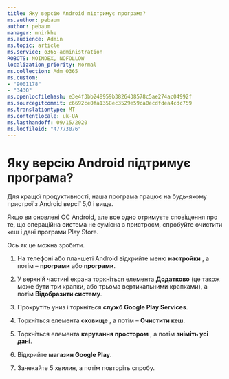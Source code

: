 ```yaml
---
title: Яку версію Android підтримує програма?
ms.author: pebaum
author: pebaum
manager: mnirkhe
ms.audience: Admin
ms.topic: article
ms.service: o365-administration
ROBOTS: NOINDEX, NOFOLLOW
localization_priority: Normal
ms.collection: Adm_O365
ms.custom:
- "9001178"
- "3430"
ms.openlocfilehash: e3e4f3bb248959b3826438578c5ae274ac04992f
ms.sourcegitcommit: c6692ce0fa1358ec3529e59ca0ecdfdea4cdc759
ms.translationtype: MT
ms.contentlocale: uk-UA
ms.lasthandoff: 09/15/2020
ms.locfileid: "47773076"
---
```

# <a name="what-version-of-android-does-your-app-support"></a>Яку версію Android підтримує програма?

Для кращої продуктивності, наша програма працює на будь-якому пристрої з Android версії 5,0 і вище.

Якщо ви оновленi ОС Android, але все одно отримуєте сповіщення про те, що операційна система не сумісна з пристроєм, спробуйте очистити кеш і дані програми Play Store.

Ось як це можна зробити. 

1. На телефоні або планшеті Android відкрийте меню **настройки** , а потім – **програми** або **програми**.

2. У верхній частині екрана торкніться елемента **Додатково** (це також може бути три крапки, або трьома вертикальними крапками), а потім **Відобразити систему**. 

3. Прокрутіть униз і торкніться **служб Google Play Services**. 

4. Торкніться елемента **сховище** , а потім – **Очистити кеш**. 

5. Торкніться елемента **керування простором** , а потім **зніміть усі дані**. 

6. Відкрийте **магазин Google Play**. 

7. Зачекайте 5 хвилин, а потім повторіть спробу. 